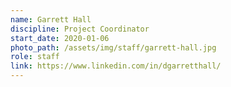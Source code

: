 ```yaml
---
name: Garrett Hall
discipline: Project Coordinator
start_date: 2020-01-06
photo_path: /assets/img/staff/garrett-hall.jpg
role: staff
link: https://www.linkedin.com/in/dgarretthall/
---
```

